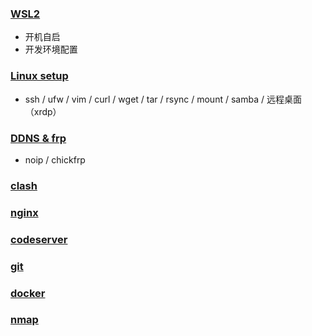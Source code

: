 ### [WSL2](WSL2.html)

* 开机自启
* 开发环境配置

### [Linux setup](LinuxSetup.html)
* ssh / ufw / vim /
    curl / wget / tar /
    rsync / mount / samba / 
    远程桌面（xrdp）

### [DDNS & frp](DDNS&frp.html)
* noip / chickfrp

### [clash](clash.html)

### [nginx](nginx.html)

### [codeserver](codeserver.html)

### [git](git.html)

### [docker](docker.html)

### [nmap](nmap.html)

